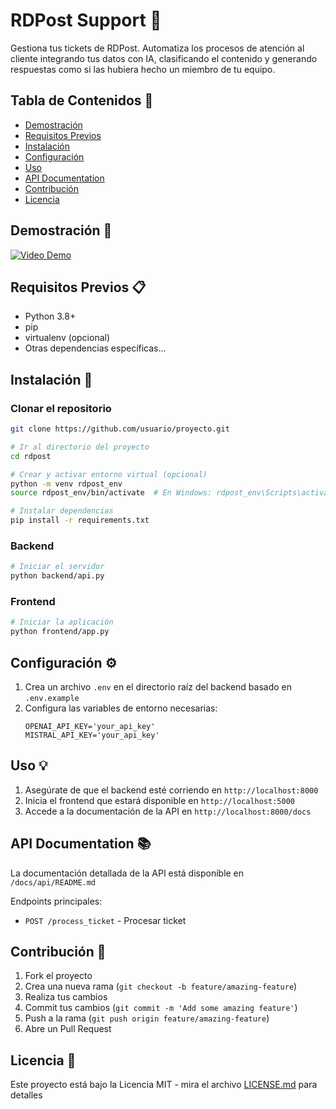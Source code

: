 # RDPost Support 🚀

Gestiona tus tickets de RDPost. Automatiza los procesos de atención al cliente integrando tus datos con IA, clasificando el contenido y generando respuestas como si las hubiera hecho un miembro de tu equipo.

## Tabla de Contenidos 📑
- [Demostración](#demostración)
- [Requisitos Previos](#requisitos-previos)
- [Instalación](#instalación)
- [Configuración](#configuración)
- [Uso](#uso)
- [API Documentation](#api-documentation)
- [Contribución](#contribución)
- [Licencia](#licencia)

## Demostración 🎥
<!-- Aquí puedes insertar un GIF o enlace a un video demostrando el funcionamiento de tu aplicación -->
[![Video Demo](https://img.shields.io/badge/Video-Demo-red)](LINK_AL_VIDEO)



## Requisitos Previos 📋
- Python 3.8+
- pip
- virtualenv (opcional)
- Otras dependencias específicas...

## Instalación 🔧

### Clonar el repositorio
```bash
git clone https://github.com/usuario/proyecto.git

# Ir al directorio del proyecto
cd rdpost

# Crear y activar entorno virtual (opcional)
python -m venv rdpost_env
source rdpost_env/bin/activate  # En Windows: rdpost_env\Scripts\activate

# Instalar dependencias
pip install -r requirements.txt
```


### Backend
```bash
# Iniciar el servidor
python backend/api.py
```

### Frontend
```bash
# Iniciar la aplicación
python frontend/app.py
```

## Configuración ⚙️
1. Crea un archivo `.env` en el directorio raíz del backend basado en `.env.example`
2. Configura las variables de entorno necesarias:
   ```env
   OPENAI_API_KEY='your_api_key'
   MISTRAL_API_KEY='your_api_key'
   ```

## Uso 💡
1. Asegúrate de que el backend esté corriendo en `http://localhost:8000`
2. Inicia el frontend que estará disponible en `http://localhost:5000`
3. Accede a la documentación de la API en `http://localhost:8000/docs`

## API Documentation 📚
La documentación detallada de la API está disponible en `/docs/api/README.md`

Endpoints principales:
- `POST /process_ticket` - Procesar ticket

## Contribución 🤝
1. Fork el proyecto
2. Crea una nueva rama (`git checkout -b feature/amazing-feature`)
3. Realiza tus cambios
4. Commit tus cambios (`git commit -m 'Add some amazing feature'`)
5. Push a la rama (`git push origin feature/amazing-feature`)
6. Abre un Pull Request

## Licencia 📄
Este proyecto está bajo la Licencia MIT - mira el archivo [LICENSE.md](LICENSE.md) para detalles